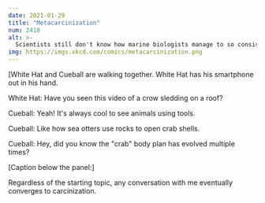 ```yaml
---
date: 2021-01-29
title: "Metacarcinization"
num: 2418
alt: >-
  Scientists still don't know how marine biologists manage to so consistently bring up whalefall ecosystems, when relevant conversational openings are so few and far between.
img: https://imgs.xkcd.com/comics/metacarcinization.png
---
```

[White Hat and Cueball are walking together. White Hat has his smartphone out in his hand.

White Hat: Have you seen this video of a crow sledding on a roof?

Cueball: Yeah! It's always cool to see animals using tools.

Cueball: Like how sea otters use rocks to open crab shells.

Cueball: Hey, did you know the "crab" body plan has evolved multiple times?

[Caption below the panel:]

Regardless of the starting topic, any conversation with me eventually converges to carcinization.